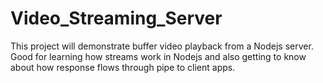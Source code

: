 # Video_Streaming_Server

This project will demonstrate buffer video playback from a Nodejs server.
Good for learning how streams work in Nodejs and also getting to know about how response flows through pipe to client apps.
